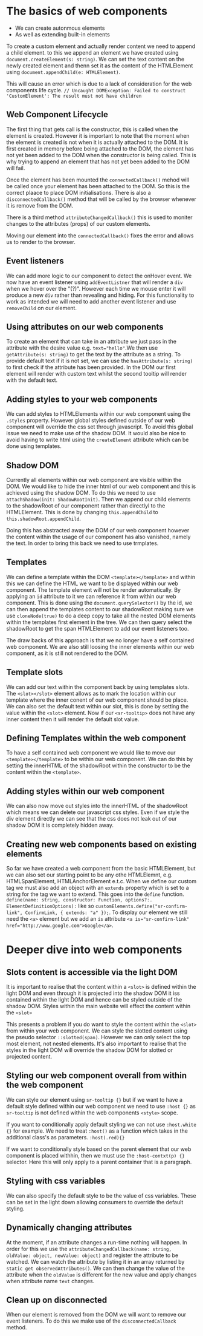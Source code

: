 # The basics of web components

- We can create autonmous elements
- As well as extending built-in elements

To create a custom element and actually render content we need to append a child element.
to this we append an element we have created using `document.createElement(s: string)`.
We can set the text content on the newly created element and thenn set it as the content of
the HTMLElement using `document.appendChild(e: HTMLElement)`.

This will cause an error which is due to a lack of consideration for the web components life cycle.
`// Uncaught DOMException: Failed to construct 'CustomElement': The result must not have children`

## Web Component Lifecycle

The first thing that gets call is the constructor, this is called when the element is created.
However it is important to note that the moment when the element is created is not when it is actually attached to the DOM.
It is first created in memory before being attached to the DOM, the element has not yet been added to the DOM when the constructor is being called. This is why trying to append an element that has not yet been added to the DOM will fail.

Once the element has been mounted the `connectedCallback()` mehod will be called once your element has been attached to the DOM.
So this is the correct plaace to place DOM initialisations. There is also a `disconnectedCallback()` method that will be called by the browser whenever it is remove from the DOM.

There is a third method `attributeChangedCallback()` this is used to moniter changes to the attributes (props) of our custom elements.

Moving our element into the `connectedCallback()` fixes the error and allows us to render to the browser.

## Event listeners

We can add more logic to our component to detect the onHover event. We now have an event listener using `addEventListner` that will render a `div` when we hover over the "(?)". However each time we mouse enter it will produce a new `div` rather than revealing and hiding. For this functionality to work as intended we will need to add another event listener and use `removeChild` on our element.

## Using attributes on our web components

To create an element that can take in an attribute we just pass in the attribute with the desire value e.g. `text="hello"`.We then use `getAttribute(s: string)` to get the text by the attribute as a string. To provide default text if it is not set, we can use the `hasAttribute(s: string)` to first check if the attribute has been provided. In the DOM our first element will render with custom text whilst the second tooltip will render with the default text.

## Adding styles to your web components

We can add styles to HTMLElements within our web component using the `.styles` property. However global styles defined outside of our web component will override the css set through javascript. To avoid this global issue we need to make use of the shadow DOM. It would also be nice to avoid having to write html using the `createElement` attribute which can be done using templates.

## Shadow DOM

Currently all elements within our web component are visible within the DOM. We would like to hide the inner html of our web component and this is achieved using the shadow DOM. To do this we need to use `attachShadow(init: ShadowRootInit)`. Then we append our child elements to the shadowRoot of our component rather than directlyl to the HTMLElement. This is done by changing `this.appendChild` to `this.shadowRoot.appendChild`.

Doing this has abstracted away the DOM of our web component however the content within the usage of our component has also vanished, namely the text. In order to bring this back we need to use trmplates.

## Templates

We can define a template within the DOM `<template></template>` and within this we can define the HTML we want to be displayed within our web component. The template element will not be render automatically. By applying an `id` attribute to it we can reference it from within our web component. This is done using the `document.querySelector()` by the id, we can then append the templates content to our shadowRoot making sure we use `cloneNode(true)` to do a deep copy to take all the nested DOM elements within the templates first element in the tree. We can then query select the shadowRoot to get the span HTMLElement to add our event listeners too.

The draw backs of this approach is that we no longer have a self contained web component. We are also still loosing the inner elements within our web component, as it is still not rendered to the DOM.

## Template slots

We can add our text within the component back by using templates slots. The `<slot></slot>` element allows as to mark the location within our template where the inner conent of our web component should be place. We can also set the default text within our slot, this is done by setting the value within the `<slot>` element. Now if our `<sr-tooltip>` does not have any inner content then it will render the default slot value.

## Defining Templates within the web component

To have a self contained web component we would like to move our `<template></template>` to be within our web component. We can do this by setting the innerHTML of the shadowRoot within the constructor to be the content within the `<template>`.

## Adding styles within our web component

We can also now move out styles into the innerHTML of the shadowRoot which means we can delete our javascript css styles. Even if we style the div element directly we can see that the css does not leak out of our shadow DOM it is completely hidden away.

## Creating new web components based on existing elements

So far we have created a web component from the basic HTMLElement, but we can also set our starting point to be any othe HTMLElemnt, e.g. HTMLSpanElement, HTMLAnchorElement e.t.c. When we define our custom tag we must also add an object with an `extends` property which is set to a string for the tag we want to extend. This goes into the `define` function. `define(name: string, constructor: Function, options?:. ElementDefinitionOptions):` like so `customElements.define("sr-confirm-link", ConfirmLink, { extends: "a" });`. To display our element we still need the `<a>` element but we add an `is` attribute `<a is="sr-confirn-link" href="http://www.google.com">Google</a>`.

# Deeper dive into web components

## Slots content is accessible via the light DOM

It is important to realise that the content within a `<slot>` is defined within the light DOM and even through it is projected into the shadow DOM it iss contained within the light DOM and hence can be styled outside of the shadow DOM. Styles within the main website will effect the content within the `<slot>`

This presents a problem if you do want to style the content within the `<slot>` from within your web component. We can style the slotted content using the pseudo selector `::slotted(span)`. However we can only select the top most element, not nested elements. It's also important to realise that the styles in the light DOM will override the shadow DOM for slotted or projected content.

## Styling our web component overall from within the web component

We can style our element using `sr-tooltip {}` but if we want to have a default style defined within our web component we need to use `:host {}` as `sr-tooltip` is not defined within the web components `<style>` scope.

If you want to conditionally apply default styling we can not use `:host.white {}` for example. We need to treat `:host()` as a function which takes in the additional class's as parameters. `:host(.red){}`

If we want to conditionally style based on the parent element that our web component is placed withhin, then we must use the `:host-contxt(p) {}` selector. Here this will only apply to a parent container that is a paragraph.

## Styling with css variables

We can also specify the default style to be the value of css variables. These can be set in the light down allowing consumers to override the default styling.

## Dynamically changing attributes

At the moment, if an attribute changes a run-time nothing will happen. In order for this we use the `attributeChangedCallback(name: string, oldValue: object, newValue: object)` and register the attribute to be watched. We can watch the attribute by listing it in an array returned by `static get observedAttributes()`. We can then change the value of the attribute when the `oldValue` is different for the new value and apply changes when attribute name `text` changes.

## Clean up on disconnected

When our element is removed from the DOM we will want to remove our event listeners. To do this we make use of the `disconnectedCallback` method.
